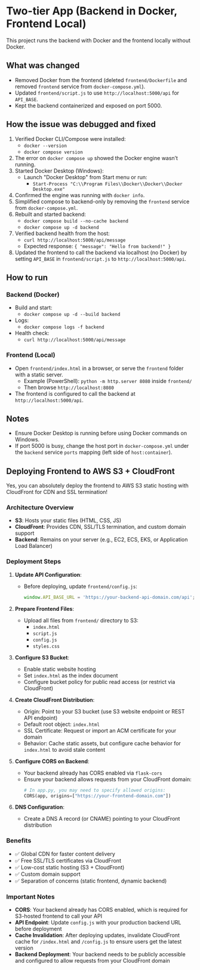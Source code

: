 # Two-tier App (Backend in Docker, Frontend Local)

This project runs the backend with Docker and the frontend locally without Docker.

## What was changed
- Removed Docker from the frontend (deleted `frontend/Dockerfile` and removed `frontend` service from `docker-compose.yml`).
- Updated `frontend/script.js` to use `http://localhost:5000/api` for `API_BASE`.
- Kept the backend containerized and exposed on port 5000.

## How the issue was debugged and fixed
1. Verified Docker CLI/Compose were installed:
   - `docker --version`
   - `docker compose version`
2. The error on `docker compose up` showed the Docker engine wasn’t running.
3. Started Docker Desktop (Windows):
   - Launch "Docker Desktop" from Start menu or run:
     - `Start-Process "C:\\Program Files\\Docker\\Docker\\Docker Desktop.exe"`
4. Confirmed the engine was running with `docker info`.
5. Simplified compose to backend-only by removing the `frontend` service from `docker-compose.yml`.
6. Rebuilt and started backend:
   - `docker compose build --no-cache backend`
   - `docker compose up -d backend`
7. Verified backend health from the host:
   - `curl http://localhost:5000/api/message`
   - Expected response: `{ "message": "Hello from backend!" }`
8. Updated the frontend to call the backend via localhost (no Docker) by setting `API_BASE` in `frontend/script.js` to `http://localhost:5000/api`.

## How to run
### Backend (Docker)
- Build and start:
  - `docker compose up -d --build backend`
- Logs:
  - `docker compose logs -f backend`
- Health check:
  - `curl http://localhost:5000/api/message`

### Frontend (Local)
- Open `frontend/index.html` in a browser, or serve the `frontend` folder with a static server.
  - Example (PowerShell): `python -m http.server 8080` inside `frontend/`
  - Then browse `http://localhost:8080`
- The frontend is configured to call the backend at `http://localhost:5000/api`.

## Notes
- Ensure Docker Desktop is running before using Docker commands on Windows.
- If port 5000 is busy, change the host port in `docker-compose.yml` under the `backend` service `ports` mapping (left side of `host:container`).

## Deploying Frontend to AWS S3 + CloudFront

Yes, you can absolutely deploy the frontend to AWS S3 static hosting with CloudFront for CDN and SSL termination!

### Architecture Overview
- **S3**: Hosts your static files (HTML, CSS, JS)
- **CloudFront**: Provides CDN, SSL/TLS termination, and custom domain support
- **Backend**: Remains on your server (e.g., EC2, ECS, EKS, or Application Load Balancer)

### Deployment Steps

1. **Update API Configuration**:
   - Before deploying, update `frontend/config.js`:
     ```javascript
     window.API_BASE_URL = 'https://your-backend-api-domain.com/api';
     ```

2. **Prepare Frontend Files**:
   - Upload all files from `frontend/` directory to S3:
     - `index.html`
     - `script.js`
     - `config.js`
     - `styles.css`

3. **Configure S3 Bucket**:
   - Enable static website hosting
   - Set `index.html` as the index document
   - Configure bucket policy for public read access (or restrict via CloudFront)

4. **Create CloudFront Distribution**:
   - Origin: Point to your S3 bucket (use S3 website endpoint or REST API endpoint)
   - Default root object: `index.html`
   - SSL Certificate: Request or import an ACM certificate for your domain
   - Behavior: Cache static assets, but configure cache behavior for `index.html` to avoid stale content

5. **Configure CORS on Backend**:
   - Your backend already has CORS enabled via `flask-cors`
   - Ensure your backend allows requests from your CloudFront domain:
     ```python
     # In app.py, you may need to specify allowed origins:
     CORS(app, origins=["https://your-frontend-domain.com"])
     ```

6. **DNS Configuration**:
   - Create a DNS A record (or CNAME) pointing to your CloudFront distribution

### Benefits
- ✅ Global CDN for faster content delivery
- ✅ Free SSL/TLS certificates via CloudFront
- ✅ Low-cost static hosting (S3 + CloudFront)
- ✅ Custom domain support
- ✅ Separation of concerns (static frontend, dynamic backend)

### Important Notes
- **CORS**: Your backend already has CORS enabled, which is required for S3-hosted frontend to call your API
- **API Endpoint**: Update `config.js` with your production backend URL before deployment
- **Cache Invalidation**: After deploying updates, invalidate CloudFront cache for `/index.html` and `/config.js` to ensure users get the latest version
- **Backend Deployment**: Your backend needs to be publicly accessible and configured to allow requests from your CloudFront domain